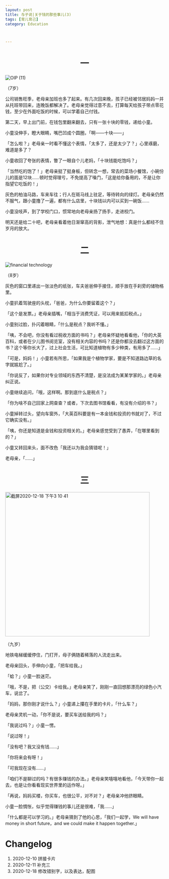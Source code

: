 ```yaml
---
layout: post
title: 与子说|关于钱的那些事儿(3)
tags: [育儿育己]
category: Education



---
```


# <center> 一

![OIP (11)](https://user-images.githubusercontent.com/23351109/102585921-2d635c00-4144-11eb-96b9-57f7b05539bb.jpeg)

（7岁）

公司销售旺季，老母亲加班也多了起来。有几次回来晚，孩子已经被邻居妈妈一并从托班带回来，连晚饭都解决了。老母亲觉得过意不去，打算每天给孩子带点零花钱，至少在外面吃饭的时候，可以学着自己付钱。



第二天，早上出门前，在钱包里翻来翻去，只有一张十块的零钱，递给小童。



小童没伸手，瞪大眼睛，嘴巴凹成个圆圈，「啊——十块——」



「怎么啦？」老母亲一时看不懂这个表情，「太多了，还是太少了？」心里琢磨，难道是多了？



小童收回了夸张的表情，瞥了一眼自个儿老妈，「十块钱能吃饱吗？」



「当然吃的饱了！」老母亲挺了挺身板，但转念一想，常去的菜场小餐馆，小碗份儿的面是12块......顿时觉得理亏，不免提高了嗓门，「这是给你备用的，不是让你指望它吃饭的！」



灰色的柏油马路，车来车往；行人在斑马线上驻足，等待转向的绿灯。老母亲仍然不服气，跟小童撸了一遍，都有什么店里，十块钱以内可以买到一碗饭......



小童没吱声，到了学校门口，惯常地向老母亲扬了扬手，走进校门。



明天还是给二十吧，老母亲看着他日渐窜高的背影，泄气地想：真是什么都经不住岁月的放大。



# <center> 二

![financial technology](https://user-images.githubusercontent.com/23351109/102585001-8500c800-4142-11eb-893b-423f77d85527.jpeg)

（8岁）

灰色的窗口里递出一张淡色的纸张，车夫爸爸伸手接住，顺手放在手刹旁的储物格里。



小童扒着驾驶座的头枕，「爸爸，为什么你要留着这个？」



「这个是发票。」老母亲插嘴，「相当于消费凭证，可以用来抵扣税点。」



小童别过脸，扑闪着眼睛，「什么是税点？我听不懂。」



「咦，不会吧，你没有看过税收方面的书吗？」老母亲怀疑地看看他，「你的大英百科，或者在少儿图书阅览室，没有相关内容的书吗？还是你都没去翻过这方面的书？这个等你长大了，过上社会生活，可比知道植物有多少种类，有用多了……」



「可是，妈妈！」小童若有所思，「如果我是个植物学家，要是不知道路边草的名字就尴尬了。」



「你说反了，如果你对专业领域的东西不清楚，是没法成为某某学家的。」老母亲纠正说。



小童继续追问，「哦，这样啊。那到底什么是税点？」



「你为啥不自己回家上网查查？或者，下次去图书馆看看，有没有介绍的书？」



小童掉转过头，望向车窗外，「大英百科要是有一本金钱和投资的书就对了，不过它确实没有。」



「咦，你还是知道是金钱和投资相关的。」老母亲感觉受到了愚弄，「在哪里看到的？」



小童又转回来头，面不改色「我还以为我会猜错呢！」



老母亲，「……」

# <center> 三

<img width="459" alt="截屏2020-12-18 下午3 10 41" src="https://user-images.githubusercontent.com/23351109/102585474-75ce4a00-4143-11eb-9dc7-968a98fed76d.png">

（九岁）

地铁电梯缓缓停住，门打开，母子俩随着稀落的人流走出来。



老母亲回头，手伸向小童，「把车给我。」



「蛤？」小童一脸迷茫。



「哦，不是，把（公交）卡给我。」老母亲笑了，刚刚一直回想那漂亮的绿色小汽车，说岔了。



「妈妈，那你刚才说什么？」小童递上攥在手里的卡片，「什么车？」



老母亲灵机一动，「你不是说，要买车送给我的吗？」



「我说过吗？」小童一愣。



「说过呀！」



「没有吧？我又没有钱……」



「你将来会有呀！」



「可我现在没有……」



「咱们不是聊过的吗？有很多赚钱的办法。」老母亲笑嘻嘻地看他，「今天带你一起去，也是让你看看现实世界里的运作呀。」



「再说，妈妈买楼，你买车，也很公平，对不对？」老母亲冲他挤眼睛。



小童一脸惆怅，似乎觉得赚钱的事儿还是很难，「我……」



「什么都是可以学习的。」老母亲猜到了他的心思，「我们一起学，We will have money in short future，and we could make it happen together.」



# Changelog

1. 2020-12-10 拼接卡片
2. 2020-12-11 补充三
3. 2020-12-18 修改错别字，以及表达，配图